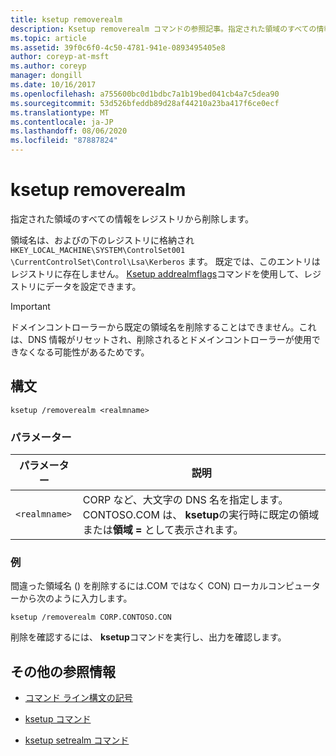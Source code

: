 ```yaml
---
title: ksetup removerealm
description: Ksetup removerealm コマンドの参照記事。指定された領域のすべての情報をレジストリから削除します。
ms.topic: article
ms.assetid: 39f0c6f0-4c50-4781-941e-0893495405e8
author: coreyp-at-msft
ms.author: coreyp
manager: dongill
ms.date: 10/16/2017
ms.openlocfilehash: a755600bc0d1bdbc7a1b19bed041cb4a7c5dea90
ms.sourcegitcommit: 53d526bfeddb89d28af44210a23ba417f6ce0ecf
ms.translationtype: MT
ms.contentlocale: ja-JP
ms.lasthandoff: 08/06/2020
ms.locfileid: "87887824"
---
```

# <a name="ksetup-removerealm"></a>ksetup removerealm

指定された領域のすべての情報をレジストリから削除します。

領域名は、およびの下のレジストリに格納され `HKEY_LOCAL_MACHINE\SYSTEM\ControlSet001` `\CurrentControlSet\Control\Lsa\Kerberos` ます。 既定では、このエントリはレジストリに存在しません。 [Ksetup addrealmflags](ksetup-addrealmflags.md)コマンドを使用して、レジストリにデータを設定できます。

> [!IMPORTANT]
> ドメインコントローラーから既定の領域名を削除することはできません。これは、DNS 情報がリセットされ、削除されるとドメインコントローラーが使用できなくなる可能性があるためです。

## <a name="syntax"></a>構文

```
ksetup /removerealm <realmname>
```
### <a name="parameters"></a>パラメーター

| パラメーター | 説明 |
| --------- | ----------- |
| `<realmname>` | CORP など、大文字の DNS 名を指定します。CONTOSO.COM は、 **ksetup**の実行時に既定の領域または**領域 =** として表示されます。 |

### <a name="examples"></a>例

間違った領域名 () を削除するには.COM ではなく CON) ローカルコンピューターから次のように入力します。
```
ksetup /removerealm CORP.CONTOSO.CON
```

削除を確認するには、 **ksetup**コマンドを実行し、出力を確認します。

## <a name="additional-references"></a>その他の参照情報

- [コマンド ライン構文の記号](command-line-syntax-key.md)

- [ksetup コマンド](ksetup.md)

- [ksetup setrealm コマンド](ksetup-setrealm.md)
